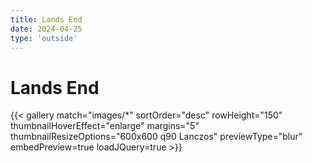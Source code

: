 ```yaml
---
title: Lands End
date: 2024-04-25
type: 'outside'
---
```


# Lands End

{{< gallery match="images/*" sortOrder="desc" rowHeight="150" thumbnailHoverEffect="enlarge" margins="5" thumbnailResizeOptions="600x600 q90 Lanczos" previewType="blur" embedPreview=true loadJQuery=true >}}
